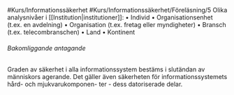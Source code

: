 #Kurs/Informationssäkerhet #Kurs/Informationssäkerhet/Föreläsning/5 
Olika analysnivåer i [[Institution|institutioner]]:
• Individ
• Organisationsenhet (t.ex. en avdelning)
• Organisation (t.ex. fretag eller myndigheter)
• Bransch (t.ex. telecombranschen)
• Land
• Kontinent

###### Bakomliggande antagande
Graden av säkerhet i alla informationssystem bestäms i slutändan av människors
agerande.
Det gäller även säkerheten för informationssystemets hård- och mjukvarukomponen-
ter - dess datoriserade delar.